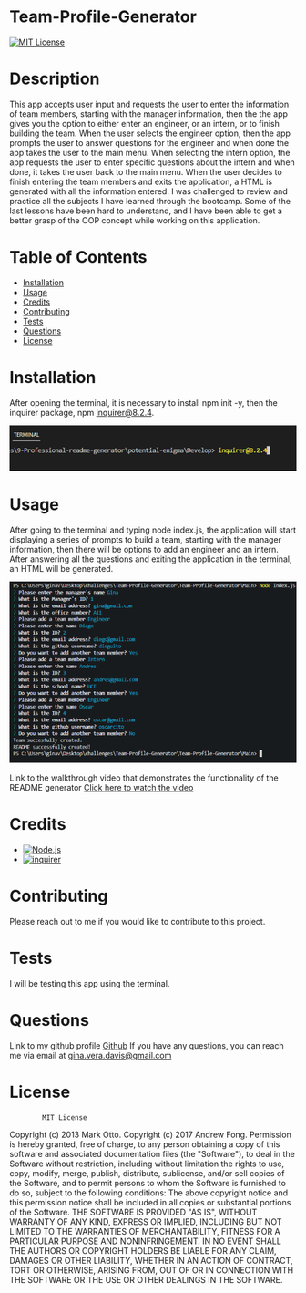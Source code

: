 # Team-Profile-Generator
[![MIT License](https://img.shields.io/badge/-MIT%20License-brightgreen)](https://www.mit.edu/~amini/LICENSE.md)

# Description

This app accepts user input and requests the user to enter the information of team members, starting with the manager information, then the the app gives you the option to either enter an engineer, or an intern, or to finish building the team. When the user selects the engineer option, then the app prompts the user to answer questions for the engineer and when done the app takes the user to the main menu. When selecting the intern option, the app requests the user to enter specific questions about the intern and when done, it takes the user back to the main menu. When the user decides to finish entering the team members and exits the application, a HTML is generated with all the information entered. I was challenged to review and practice all the subjects I have learned through the bootcamp. Some of the last lessons have been hard to understand, and I have been able to get a better grasp of the OOP concept while working on this application.



# Table of Contents

- [Installation](#installation)
- [Usage](#usage)
- [Credits](#credits)
- [Contributing](#contributing)
- [Tests](#tests)
- [Questions](#questions)
- [License](#license)



# Installation
After opening the terminal, it is necessary to install npm init -y, then the inquirer package, npm inquirer@8.2.4.

![alt text](Main/assets/images/inquirer-screenshot.png)



# Usage

After going to the terminal and typing node index.js, the application will start displaying a series of prompts to build a team, starting with the manager information, then there will be options to add an engineer and an intern. After answering all the questions and exiting the application in the terminal, an HTML will be generated.

![alt text](Main/assets/images/visualization.png)

Link to the walkthrough video that demonstrates the functionality of the README generator [Click here to watch the video](https://drive.google.com/file/d/1zGuKZzuoalbatS5zntjUP5z35saLKSWd/view)



# Credits
- [![Node.js](https://img.shields.io/badge/-node.js-blueviolet)](https://nodejs.org/en/)
- [![inquirer](https://img.shields.io/badge/-inquirer-ff69b4)](https://www.npmjs.com/package/inquirer)



# Contributing
Please reach out to me if you would like to contribute to this project.



# Tests
I will be testing this app using the terminal.



# Questions
Link to my github profile [Github](https://github.com/ginitadavis/)
If you have any questions, you can reach me via email at gina.vera.davis@gmail.com



# License

            
            MIT License

Copyright (c) 2013 Mark Otto.
Copyright (c) 2017 Andrew Fong.
Permission is hereby granted, free of charge, to any person obtaining a copy of this software and associated documentation files (the "Software"), to deal in the Software without restriction, including without limitation the rights to use, copy, modify, merge, publish, distribute, sublicense, and/or sell copies of the Software, and to permit persons to whom the Software is furnished to do so, subject to the following conditions:
The above copyright notice and this permission notice shall be included in all copies or substantial portions of the Software.
THE SOFTWARE IS PROVIDED "AS IS", WITHOUT WARRANTY OF ANY KIND, EXPRESS OR IMPLIED, INCLUDING BUT NOT LIMITED TO THE WARRANTIES OF MERCHANTABILITY, FITNESS FOR A PARTICULAR PURPOSE AND NONINFRINGEMENT. IN NO EVENT SHALL THE AUTHORS OR COPYRIGHT HOLDERS BE LIABLE FOR ANY CLAIM, DAMAGES OR OTHER LIABILITY, WHETHER IN AN ACTION OF CONTRACT, TORT OR OTHERWISE, ARISING FROM, OUT OF OR IN CONNECTION WITH THE SOFTWARE OR THE USE OR OTHER DEALINGS IN THE SOFTWARE.



    